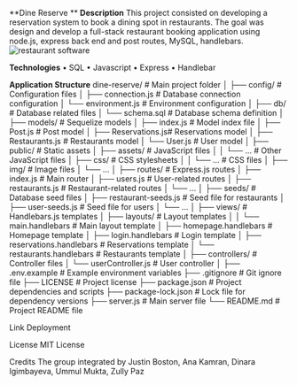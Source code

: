 **Dine Reserve **
**Description**
This project consisted on developing a reservation system to book a dining spot in restaurants. The goal was design and develop a full-stack restaurant booking application using node.js, express back end and post routes, MySQL, handlebars.![restaurant software](https://github.com/Igimbayeva/dine-reserve-test-repo/assets/139830276/9c5d5fda-3381-4819-9e77-830d52f0b85e)

**Technologies**
• SQL
• Javascript 
• Express
• Handlebar

**Application Structure**
dine-reserve/          # Main project folder
│
├── config/            # Configuration files
│   ├── connection.js  # Database connection configuration
│   └── environment.js # Environment configuration
│
├── db/                # Database related files
│   └── schema.sql     # Database schema definition
│
├── models/            # Sequelize models
│   ├── index.js       # Model index file
│   ├── Post.js        # Post model
│   ├── Reservations.js# Reservations model
│   ├── Restaurants.js # Restaurants model
│   └── User.js        # User model
│
├── public/            # Static assets
│   ├── assets/        # JavaScript files
│   │   └── ...        # Other JavaScript files
│   ├── css/           # CSS stylesheets
│   │   └── ...        # CSS files
│   ├── img/           # Image files
│   └── ...
│
├── routes/            # Express.js routes
│   ├── index.js       # Main router
│   ├── users.js       # User-related routes
│   ├── restaurants.js # Restaurant-related routes
│   └── ...
│
├── seeds/             # Database seed files
│   ├── restaurant-seeds.js # Seed file for restaurants
│   ├── user-seeds.js      # Seed file for users
│   └── ...
│
├── views/             # Handlebars.js templates
│   ├── layouts/       # Layout templates
│   │   └── main.handlebars    # Main layout template
│   ├── homepage.handlebars    # Homepage template
│   ├── login.handlebars       # Login template
│   ├── reservations.handlebars # Reservations template
│   └── restaurants.handlebars  # Restaurants template
│
├── controllers/       # Controller files
│   └── userController.js    # User controller
│
├── .env.example       # Example environment variables
├── .gitignore         # Git ignore file
├── LICENSE            # Project license
├── package.json       # Project dependencies and scripts
├── package-lock.json  # Lock file for dependency versions
├── server.js          # Main server file
└── README.md          # Project README file

Link Deployment 


License 
MIT License

Credits
The group integrated by Justin Boston, Ana Kamran, Dinara Igimbayeva, Ummul Mukta, Zully Paz
